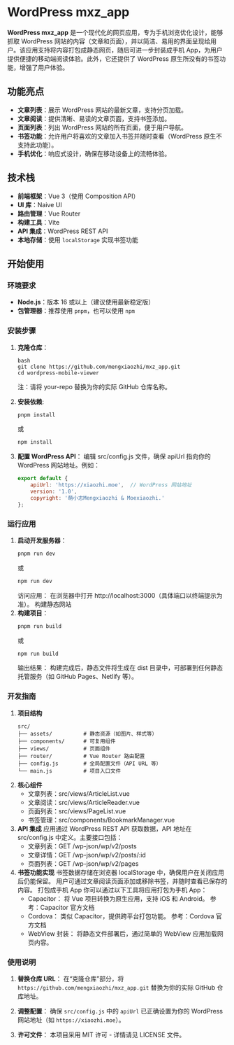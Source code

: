 # WordPress mxz_app

**WordPress mxz_app** 是一个现代化的网页应用，专为手机浏览优化设计，能够抓取 WordPress 网站的内容（文章和页面），并以简洁、易用的界面呈现给用户。该应用支持将内容打包成静态网页，随后可进一步封装成手机 App，为用户提供便捷的移动端阅读体验。此外，它还提供了 WordPress 原生所没有的书签功能，增强了用户体验。

## 功能亮点

- **文章列表**：展示 WordPress 网站的最新文章，支持分页加载。
- **文章阅读**：提供清晰、易读的文章页面，支持书签添加。
- **页面列表**：列出 WordPress 网站的所有页面，便于用户导航。
- **书签功能**：允许用户将喜欢的文章加入书签并随时查看（WordPress 原生不支持此功能）。
- **手机优化**：响应式设计，确保在移动设备上的流畅体验。

## 技术栈

- **前端框架**：Vue 3（使用 Composition API）
- **UI 库**：Naive UI
- **路由管理**：Vue Router
- **构建工具**：Vite
- **API 集成**：WordPress REST API
- **本地存储**：使用 `localStorage` 实现书签功能

## 开始使用

### 环境要求

- **Node.js**：版本 16 或以上（建议使用最新稳定版）
- **包管理器**：推荐使用 `pnpm`，也可以使用 `npm`

### 安装步骤

1. **克隆仓库**：
   ```
   bash
   git clone https://github.com/mengxiaozhi/mxz_app.git
   cd wordpress-mobile-viewer
    ```
    注：请将 your-repo 替换为你的实际 GitHub 仓库名称。
2. **安装依赖**:
    ```bash
    pnpm install
    ```
    或
    ```bash
    npm install
    ```
3. **配置 WordPress API**：
    编辑 src/config.js 文件，确保 apiUrl 指向你的 WordPress 网站地址。例如：
    
    ```javascript  
    export default {
        apiUrl: 'https://xiaozhi.moe',  // WordPress 网站地址
        version: '1.0',
        copyright: '萌小志Mengxiaozhi & Moexiaozhi.'
    };
    ```
### 运行应用
1. **启动开发服务器**：
    ```bash
    pnpm run dev
    ```
    或
    ```bash
    npm run dev
    ```
    访问应用： 在浏览器中打开 http://localhost:3000（具体端口以终端提示为准）。
    构建静态网站
2. **构建项目**：
    ```bash
    pnpm run build
    ```
    或
    ```bash
    npm run build
    ```
    输出结果： 构建完成后，静态文件将生成在 dist 目录中，可部署到任何静态托管服务（如 GitHub Pages、Netlify 等）。
### 开发指南
1. **项目结构**
    ```text
    src/
    ├── assets/          # 静态资源（如图片、样式等）
    ├── components/      # 可复用组件
    ├── views/           # 页面组件
    ├── router/          # Vue Router 路由配置
    ├── config.js        # 全局配置文件（API URL 等）
    └── main.js          # 项目入口文件
    ```
2. **核心组件**
    - 文章列表：src/views/ArticleList.vue
    - 文章阅读：src/views/ArticleReader.vue
    - 页面列表：src/views/PageList.vue
    - 书签管理：src/components/BookmarkManager.vue
3. **API 集成**
    应用通过 WordPress REST API 获取数据，API 地址在 src/config.js 中定义。主要接口包括：
    - 文章列表：GET /wp-json/wp/v2/posts
    - 文章详情：GET /wp-json/wp/v2/posts/:id
    - 页面列表：GET /wp-json/wp/v2/pages
4. **书签功能实现**
    书签数据存储在浏览器 localStorage 中，确保用户在关闭应用后仍能保留。
    用户可通过文章阅读页面添加或移除书签，并随时查看已保存的内容。
    打包成手机 App
    你可以通过以下工具将应用打包为手机 App：
    - Capacitor：
    将 Vue 项目转换为原生应用，支持 iOS 和 Android。
    参考：Capacitor 官方文档
    - Cordova：
    类似 Capacitor，提供跨平台打包功能。
    参考：Cordova 官方文档
    - WebView 封装：
    将静态文件部署后，通过简单的 WebView 应用加载网页内容。

### 使用说明

1. **替换仓库 URL**：
   在“克隆仓库”部分，将 `https://github.com/mengxiaozhi/mxz_app.git` 替换为你的实际 GitHub 仓库地址。

2. **调整配置**：
   确保 `src/config.js` 中的 `apiUrl` 已正确设置为你的 WordPress 网站地址（如 `https://xiaozhi.moe`）。

3. **许可文件**：
   本项目采用 MIT 许可 - 详情请见 LICENSE 文件。